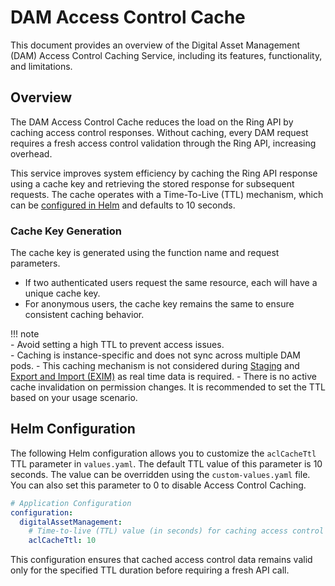 # DAM Access Control Cache

This document provides an overview of the Digital Asset Management (DAM) Access Control Caching Service, including its features, functionality, and limitations.  

## Overview

The DAM Access Control Cache reduces the load on the Ring API by caching access control responses. Without caching, every DAM request requires a fresh access control validation through the Ring API, increasing overhead.  

This service improves system efficiency by caching the Ring API response using a cache key and retrieving the stored response for subsequent requests. The cache operates with a Time-To-Live (TTL) mechanism, which can be [configured in Helm](#helm-configuration) and defaults to 10 seconds.  

### Cache Key Generation

The cache key is generated using the function name and request parameters.  

- If two authenticated users request the same resource, each will have a unique cache key.  
- For anonymous users, the cache key remains the same to ensure consistent caching behavior.

!!! note  
    - Avoid setting a high TTL to prevent access issues.  
    - Caching is instance-specific and does not sync across multiple DAM pods.
    - This caching mechanism is not considered during [Staging](../../configuration/staging_dam/dam_subscription_staging.md) and [Export and Import (EXIM)](./dam_exim.md) as real time data is required.
    - There is no active cache invalidation on permission changes. It is recommended to set the TTL based on your usage scenario.

## Helm Configuration  

The following Helm configuration allows you to customize the `aclCacheTtl` TTL parameter in `values.yaml`. The default TTL value of this parameter is 10 seconds.  The value can be overridden using the `custom-values.yaml` file. You can also set this parameter to 0 to disable Access Control Caching.

```yaml
# Application Configuration
configuration:
  digitalAssetManagement:
    # Time-to-live (TTL) value (in seconds) for caching access control (ACL) data
    aclCacheTtl: 10
```  

This configuration ensures that cached access control data remains valid only for the specified TTL duration before requiring a fresh API call.
